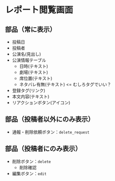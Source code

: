# レポート閲覧画面

## 部品（常に表示）

- 投稿日
- 投稿者
- 公演名(見出し)
- 公演情報テーブル
    - 日時(テキスト)
    - 劇場(テキスト)
    - 席位置(テキスト)
    - ネタバレ有無(テキスト) <= むしろタグでいい？
- 登録タグ(リンク)
- 本文内容(テキスト)
- リアクションボタン(アイコン)

## 部品（投稿者以外にのみ表示）

- 通報・削除依頼ボタン：`delete_request`

## 部品（投稿者にのみ表示）

- 削除ボタン：`delete`
    - 削除確認
- 編集ボタン：`edit`

